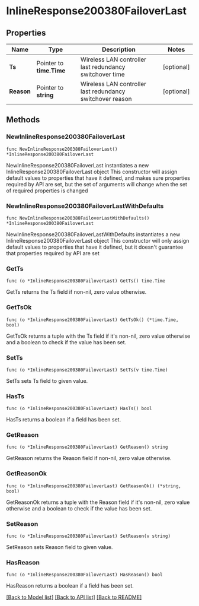 # InlineResponse200380FailoverLast

## Properties

Name | Type | Description | Notes
------------ | ------------- | ------------- | -------------
**Ts** | Pointer to **time.Time** | Wireless LAN controller last redundancy switchover time | [optional] 
**Reason** | Pointer to **string** | Wireless LAN controller last redundancy switchover reason | [optional] 

## Methods

### NewInlineResponse200380FailoverLast

`func NewInlineResponse200380FailoverLast() *InlineResponse200380FailoverLast`

NewInlineResponse200380FailoverLast instantiates a new InlineResponse200380FailoverLast object
This constructor will assign default values to properties that have it defined,
and makes sure properties required by API are set, but the set of arguments
will change when the set of required properties is changed

### NewInlineResponse200380FailoverLastWithDefaults

`func NewInlineResponse200380FailoverLastWithDefaults() *InlineResponse200380FailoverLast`

NewInlineResponse200380FailoverLastWithDefaults instantiates a new InlineResponse200380FailoverLast object
This constructor will only assign default values to properties that have it defined,
but it doesn't guarantee that properties required by API are set

### GetTs

`func (o *InlineResponse200380FailoverLast) GetTs() time.Time`

GetTs returns the Ts field if non-nil, zero value otherwise.

### GetTsOk

`func (o *InlineResponse200380FailoverLast) GetTsOk() (*time.Time, bool)`

GetTsOk returns a tuple with the Ts field if it's non-nil, zero value otherwise
and a boolean to check if the value has been set.

### SetTs

`func (o *InlineResponse200380FailoverLast) SetTs(v time.Time)`

SetTs sets Ts field to given value.

### HasTs

`func (o *InlineResponse200380FailoverLast) HasTs() bool`

HasTs returns a boolean if a field has been set.

### GetReason

`func (o *InlineResponse200380FailoverLast) GetReason() string`

GetReason returns the Reason field if non-nil, zero value otherwise.

### GetReasonOk

`func (o *InlineResponse200380FailoverLast) GetReasonOk() (*string, bool)`

GetReasonOk returns a tuple with the Reason field if it's non-nil, zero value otherwise
and a boolean to check if the value has been set.

### SetReason

`func (o *InlineResponse200380FailoverLast) SetReason(v string)`

SetReason sets Reason field to given value.

### HasReason

`func (o *InlineResponse200380FailoverLast) HasReason() bool`

HasReason returns a boolean if a field has been set.


[[Back to Model list]](../README.md#documentation-for-models) [[Back to API list]](../README.md#documentation-for-api-endpoints) [[Back to README]](../README.md)


